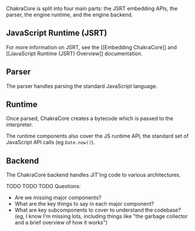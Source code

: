 ChakraCore is split into four main parts: the JSRT embedding APIs, the parser, the engine runtime, and the engine backend.  

## JavaScript Runtime (JSRT)

For more information on JSRT, see the [[Embedding ChakraCore]] and [[JavaScript Runtime (JSRT) Overview]] documentation.

## Parser

The parser handles parsing the standard JavaScript language.

## Runtime

Once parsed, ChakraCore creates a bytecode which is passed to the interpreter.  

The runtime components also cover the JS runtime API, the standard set of JavaScript API calls (eg ```Date.now()```).

## Backend

The ChakraCore backend handles JIT'ing code to various architectures.


TODO TODO TODO Questions:

* Are we missing major components?
* What are the key things to say in each major component?
* What are key subcomponents to cover to understand the codebase? (eg, I know I'm missing lots, including things like "the garbage collector and a brief overview of how it works")
